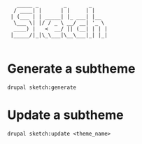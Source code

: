 ```
   _____ _        _       _     
  / ____| |      | |     | |    
 | (___ | | _____| |_ ___| |__  
  \___ \| |/ / _ \ __/ __| '_ \ 
  ____) |   <  __/ || (__| | | |
 |_____/|_|\_\___|\__\___|_| |_|
                                                            
```

# Generate a subtheme

```
drupal sketch:generate
```

# Update a subtheme

```
drupal sketch:update <theme_name>
```
